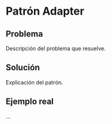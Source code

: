 # Patrón Adapter

## Problema
Descripción del problema que resuelve.

## Solución
Explicación del patrón.

## Ejemplo real
...
